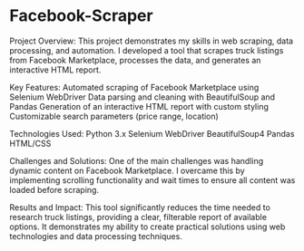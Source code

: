 # Facebook-Scraper
Project Overview:
This project demonstrates my skills in web scraping, data processing, and automation. I developed a tool that scrapes truck listings from Facebook Marketplace, processes the data, and generates an interactive HTML report.

Key Features:
Automated scraping of Facebook Marketplace using Selenium WebDriver
Data parsing and cleaning with BeautifulSoup and Pandas
Generation of an interactive HTML report with custom styling
Customizable search parameters (price range, location)

Technologies Used:
Python 3.x
Selenium WebDriver
BeautifulSoup4
Pandas
HTML/CSS

Challenges and Solutions:
One of the main challenges was handling dynamic content on Facebook Marketplace. I overcame this by implementing scrolling functionality and wait times to ensure all content was loaded before scraping.

Results and Impact:
This tool significantly reduces the time needed to research truck listings, providing a clear, filterable report of available options. It demonstrates my ability to create practical solutions using web technologies and data processing techniques.
